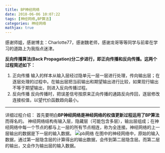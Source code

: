 ```yaml
---
title: BP神经网络
date: 2018-06-06 10:07:22
tags: [神经网络,BP算法]
categories: 神经网络
mathjax: true
---
```

感谢师姐，感谢博主：Charlotte77，感谢魏老师，感谢龙哥等等同学与前辈在学习的道路上为我指点迷津。

**反向传播算法(Back Propagation)分二步进行，即正向传播和反向传播。这两个过程简述如下：**

1. 正向传播
输入的样本从输入层经过隐单元一层一层进行处理，传向输出层；在逐层处理的过程中。在输出层把当前输出和期望输出进行比较，如果现行输出不等于期望输出，则进入反向传播过程。
2. 反向传播
反向传播时，把误差信号按原来正向传播的通路反向传回，逐层修改连接权值，以望代价函数趋向最小。

---
详细过程介绍：
首先要明白**BP神经网络是神经网络的权值更新过程运用了BP算法**而得名的。
神经网络结构有输入层，隐藏层（可能包含多层），输出层组成；在神经网络中每一个节点的都与上一层的所有节点相连，称为全连接。神经网络的上一层输出的数据是下一层的输入数据。
![pb网络](./BP1.png)
在图中的神经网络中，原始的输入数据，通过第一层隐含层的计算得出的输出数据，会传到第二层隐含层。而第二层的输出，又会作为输出层的输入数据。